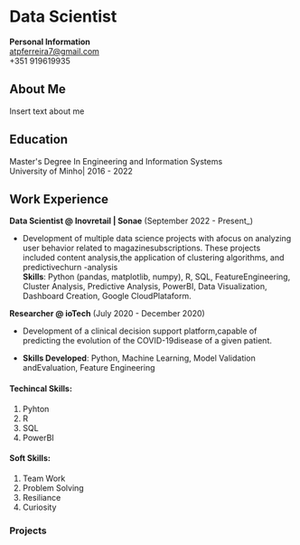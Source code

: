 # Data Scientist 

**Personal Information** <br>
atpferreira7@gmail.com <br>
+351 919619935

## About Me
Insert text about me

## Education 
Master's Degree In Engineering and Information Systems <br>
University of Minho| 2016 - 2022



## Work Experience 
**Data Scientist @ Inovretail | Sonae** (September 2022 - Present_)
- Development of multiple data science projects with afocus on analyzing user behavior related to magazinesubscriptions. These projects included content analysis,the application of clustering algorithms, and predictivechurn -analysis <br>
**Skills**: Python (pandas, matplotlib, numpy), R, SQL, FeatureEngineering, Cluster Analysis, Predictive Analysis, PowerBI, Data Visualization, Dashboard Creation,
Google CloudPlataform.


**Researcher @ ioTech** (July 2020 - December 2020)
- Development of a clinical decision support platform,capable of predicting the evolution of the COVID-19disease of a given patient.
  
- **Skills Developed**: Python, Machine Learning, Model Validation andEvaluation, Feature Engineering

#### Techincal Skills: 
1. Pyhton
2. R
3. SQL
4. PowerBI

#### Soft Skills: 
1. Team Work
2. Problem Solving
3. Resiliance
4. Curiosity 

### Projects

